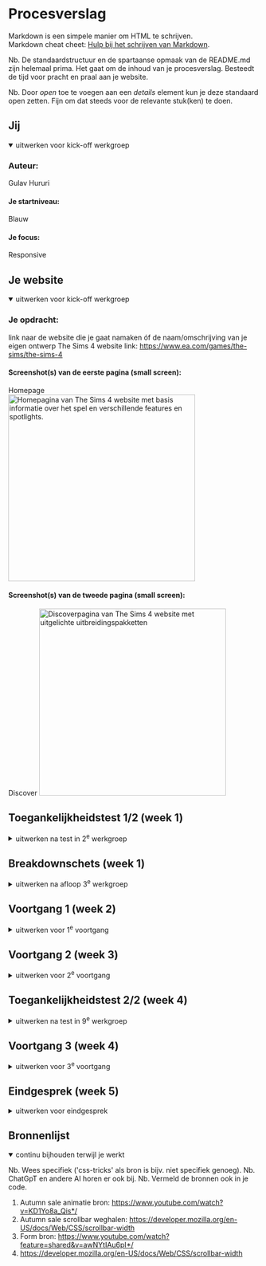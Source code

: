 # Procesverslag
Markdown is een simpele manier om HTML te schrijven.  
Markdown cheat cheet: [Hulp bij het schrijven van Markdown](https://github.com/adam-p/markdown-here/wiki/Markdown-Cheatsheet).

Nb. De standaardstructuur en de spartaanse opmaak van de README.md zijn helemaal prima. Het gaat om de inhoud van je procesverslag. Besteedt de tijd voor pracht en praal aan je website.

Nb. Door *open* toe te voegen aan een *details* element kun je deze standaard open zetten. Fijn om dat steeds voor de relevante stuk(ken) te doen.





## Jij

<details open>
  <summary>uitwerken voor kick-off werkgroep</summary>

  ### Auteur:
  Gulav Hururi

  #### Je startniveau:
  Blauw

  #### Je focus:
 Responsive
 
</details>





## Je website

<details open>
  <summary>uitwerken voor kick-off werkgroep</summary>

  ### Je opdracht:
  link naar de website die je gaat namaken óf de naam/omschrijving van je eigen ontwerp
  The Sims 4 website 
link: https://www.ea.com/games/the-sims/the-sims-4

  #### Screenshot(s) van de eerste pagina (small screen): 
  Homepage   
  <img src="readme-images/screenshothomepage.JPG" width="375px" alt="Homepagina van The Sims 4 website met basis informatie over het spel en verschillende features en spotlights.">

  #### Screenshot(s) van de tweede pagina (small screen):
  Discover 
  <img src="readme-images/screenshotdiscoverpage.JPG" width="375px" alt="Discoverpagina van The Sims 4 website met uitgelichte uitbreidingspakketten">
 
</details>



## Toegankelijkheidstest 1/2 (week 1)

<details>
  <summary>uitwerken na test in 2<sup>e</sup> werkgroep</summary>

  ### Bevindingen
  Lijst met je bevindingen die in de test naar voren kwamen:


Global code: 
- 160 fouten met w3c validator 

Controls: 
- Focus states zijn er wel maar ze zijn niet heel duidelijk. Buttons worden iets donkerder en om de secitons is een dunne lichtblauwe lijn. 

Images: 
- Veel afbeeldingen bevatten tekst, maar dat staat niet in de alt. 

</details>

## Breakdownschets (week 1)

<details>
  <summary>uitwerken na afloop 3<sup>e</sup> werkgroep</summary>

  ### de hele pagina: 
  <img src="readme-images/breakdownhomepageeen.png" width="375px" alt="breakdown van de hele pagina">

   <img src="readme-images/breakdownhomepagetwee.png" width="375px" alt="breakdown van de hele pagina">

  <img src="readme-images/breakdownnewlyreleased.png" width="375px" alt="breakdown van de hele pagina">

  ### dynamisch deel (bijv menu): 
  <img src="readme-images/breakdownfooter.png" width="375px" alt="breakdown van een dynamisch deel">


</details>

## Voortgang 1 (week 2)

<details>
  <summary>uitwerken voor 1<sup>e</sup> voortgang</summary>

  ### Stand van zaken
  Voordat ik het vak FED volgde heb ik nog nooit met grids gewerkt. Ik deed eigenlijk alles met een flexbox. Op The Sims 4 website staan verschillende secties met afbeeldingen en tekst waarvoor het wel heel handig is om een grid te gebruiken, zoals de "Spotlight" section in mijn website. Daar staan 3 articles waarvan de eerste de gehele breedte is van de andere 2 naast elkaar. In de les hebben we natuurlijk geleerd hoe dat moest dus wilde ik het graag zelf uitproberen. Ik vond het lastig om onder de knie te krijgen hoe een grid werkt, omdat ik me niet zo goed kon inbeelden welke waardes op welke plek staan. Na even geoefend te hebben met de opdrachten op DLO snapte ik het wat beter en ben ik aan de slag gegaan met grids in de "Spotlight" section van mijn website. 

  <img src="readme-images/spotlightsectiongrid.png" width="375px" alt="Spotlight Sectie met grid">

  ### Agenda voor meeting
  samen met je groepje opstellen

  | student 1      | student 2          | student 3    | student 4        |
  | ---            | ---                | ---          | ---              |
  | dit bespreken  | en dit             | en ik dit    | en dan ik dat    |
  | en dat ook nog | dit als er tijd is | nog een punt | dit wil ik zeker |
  | ...            | ...                | ...          | ...              |

Agenda: 
- Werken met de grid functie 
- Welke html structurerende elementen zjin het best om te gebruiken
- Linkjes en buttons 

  ### Verslag van meeting
  hier na afloop snel de uitkomsten van de meeting vastleggen

  Tijdens het eerste voortgangsgesprek heb ik gevraagd of alles ook echt een link moest zijn, aangezien de linkjes op de echte website naar allemaal andere pagina's leiden en je maar 2 pagina's hoeft te maken. Alle linkjes mogen leiden naar de tweede pagina die je maakt. Het werd toen duidelijk dat alle linkjes op de pagina mogen leiden naar de tweede pagina die je maakt. 

  Verder had ik wat vragen over de grid functie, maar toen ik er thuis mee aan de slag ging was het al gelukt. 
</details>

## Voortgang 2 (week 3)

<details>
  <summary>uitwerken voor 2<sup>e</sup> voortgang</summary>

  ### Stand van zaken
  hier dit ging goed & dit was lastig (neem ook screenshots op van delen van je website en code)

  Ik vond het best lastig om van normale classes te switchen naar psuedo classes, omdat ik ineens moest gaan nadenken over welk element waar staat en welke class ik moet gebruiken om alleen dat element te stylen. 

  Ik kreeg bijvoorbeeld dit stuk van mijn section maar niet goed: 
  <img src="readme-images/folluwussection.png" width="375px" alt="Follow us section">

  Alles stond te dicht op elkaar en ik wist ook niet zo goed waardoor het kwam. Uiteindelijk heb ik besloten om de  "See all" button weg te laten, omdat het sowieso niet echt toegevoegde waarde had in mijn versie van de website. 

 Na even geoefend te hebben met de psuedo elementen ging het steeds beter, en kon ik bepaalde elementen stylen zonder dat andere elementen meeveranderden, zoals hier: 

  <img src="readme-images/article.png" width="375px" alt="Article met teksten op een andere manier gestyled">



</details>

## Toegankelijkheidstest 2/2 (week 4)

<details>
  <summary>uitwerken na test in 9<sup>e</sup> werkgroep</summary>

  ### Bevindingen
  Lijst met je bevindingen die in de test naar voren kwamen (geef ook aan wat er verbeterd is):

- Keyboard: 
focus style is nu veel duidelijker doordat ik een dikke blauwe border heb gemaakt voor de focusstate 

- Images: 
In de alt van afbeeldingen met tekst staat nu ook de tekst. 



</details>





## Voortgang 3 (week 4)

<details>
  <summary>uitwerken voor 3<sup>e</sup> voortgang</summary>

  ### Stand van zaken
  hier dit ging goed & dit was lastig (neem ook screenshots op van delen van je website en code)

  Hier ging ik bezig met dingen als een form en hamburgermenu. Het hamburgermenu vond ik wel lastig om te maken. Ik had namelijk een code van YouTube die ik wel begreep, maar tijdens het gesprek kwam ik erachter dat dat niet de juiste maniier was. Ik had de les waarin het hamurgermenu besproken werd ook gemist, maar na het oefenen met opdrachten van DLO, en wat aanpassingen te doen is het me gelukt om een mooi en werkend hamurgermenu te maken. 

  Ook heb ik besloten om de caroussel helemaal weg te laten, en er gewoon een horizontaal scrollbare section van te maken met overflow-x. 
   <img src="readme-images/features.png" width="375px" alt="Features Section">

  Ook was ik helemaal vergeten om mobile first te beginnen. Alles is wel responsive, maar ik heb dus van een groot naar een klein scherm gewerkt. 


  ### Agenda voor meeting
  samen met je groepje opstellen

  | student 1      | student 2          | student 3    | student 4        |
  | ---            | ---                | ---          | ---              |
  | dit bespreken  | en dit             | en ik dit    | en dan ik dat    |
  | en dat ook nog | dit als er tijd is | nog een punt | dit wil ik zeker |
  | ...            | ...                | ...          | ...              |

Agenda: 
- Hamburgermenu 
- Caroussel 
- Form 

  ### Verslag van meeting
  hier na afloop snel de uitkomsten van de meeting vastleggen

  - Het hamburgermenu moet ik nog aanpassen, omdat ik eigenlijk een soort css code in js heb gezet, terwijl dat niet de bedoeling is. En ik moet erop letten dat de knop om het hamburgermenu te openen en de knop om het menu te sluiten op dezelfde plek staan. 
  - Caroussel of weglaten of ervoor zorgen dat ik het helemaal begrijp. In plaats van een caroussel kan ik de afbeeldingen en tekst ook naast elkaar zetten en met css kunnen laten scrollen. 
  - Form focus state wat duidelijker maken en in de focusstate al feedback geven met :focus valid. 

</details>

## Eindgesprek (week 5)

<details>
  <summary>uitwerken voor eindgesprek</summary>

  ### Je uitkomst - karakteristiek screenshots:
  <img src="readme-images/uitkomstwcag1.JPG" width="375px" alt="uitomst">
  <img src="readme-images/uitkomstwcag2.JPG" width="375px" alt="uitomst">
  <img src="readme-images/uitkomstwcag3.JPG" width="375px" alt="uitomst">
  <img src="readme-images/uitkomstwcag4.JPG" width="375px" alt="uitomst">
  <img src="readme-images/uitkomstwcag5.JPG" width="375px" alt="uitomst">


Toen ik mijn website uploadde op github zag ik dat de website niet goed werkt op Safari. De footer en header zien er bijvoorbeeld zo uit: 
 <img src="readme-images/safarifooter.png" width="375px" alt="Footer op Safari">
<img src="readme-images/safariheader.png" width="375px" alt="Header op Safari">

Een paar andere sections zien er ook niet uit zoals het hoort, maar als je de website opent op FireFox ziet het er wel goed uit. Ik vind het jammer dat het niet werkt zoals het hoort, maar ik had helaas geen tijd meer om dit op te lossen. Gelukkig werken alle functies gewoon zoals het hoort op FireFox. 
 
Verder pakt de focus state ook niet goed op de image linkjes in mijn footer: 
<img src="readme-images/focusfooter.png" width="375px" alt="Focus op image in de footer">

Ik snap niet zo goed hoe dat komt. Ik heb het proberen op te lossen maar ik kwam er helaas niet uit. 
</details>




## Bronnenlijst

<details open>
  <summary>continu bijhouden terwijl je werkt</summary>

  Nb. Wees specifiek ('css-tricks' als bron is bijv. niet specifiek genoeg). 
  Nb. ChatGpT en andere AI horen er ook bij.
  Nb. Vermeld de bronnen ook in je code.

  1. Autumn sale animatie bron: https://www.youtube.com/watch?v=KD1Yo8a_Qis*/
  2. Autumn sale scrollbar weghalen: https://developer.mozilla.org/en-US/docs/Web/CSS/scrollbar-width
  3. Form bron: https://www.youtube.com/watch?feature=shared&v=awNYtIAu6pI*/
  4. https://developer.mozilla.org/en-US/docs/Web/CSS/scrollbar-width

</details>
